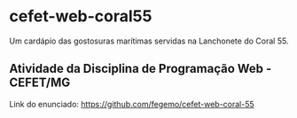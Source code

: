 # cefet-web-coral55

Um cardápio das gostosuras marítimas servidas na Lanchonete do Coral 55.

## Atividade da Disciplina de Programação Web - CEFET/MG

Link do enunciado: https://github.com/fegemo/cefet-web-coral-55
